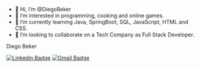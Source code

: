 - 👋 Hi, I’m @DiegoBeker
- 👀 I’m interested in programming, cooking and online games.
- 🌱 I’m currently learning Java, SpringBoot, SQL, JavaScript, HTML and CSS.
- 💞️ I’m looking to collaborate on a Tech Company as Full Stack Developer.

Diego Beker

[![Linkedin Badge](https://img.shields.io/badge/-Diego-blue?style=flat-square&logo=Linkedin&logoColor=white&link=https://www.linkedin.com/in/diego-beker/)](https://www.linkedin.com/in/diego-beker/)
[![Gmail Badge](https://img.shields.io/badge/-diegobecker99@gmail.com-c14438?style=flat-square&logo=Gmail&logoColor=white&link=mailto:diegobecker99@gmail.com)](mailto:diegobecker99@gmail.com)

<!---
DiegoBeker/DiegoBeker is a ✨ special ✨ repository because its `README.md` (this file) appears on your GitHub profile.
You can click the Preview link to take a look at your changes.
--->
